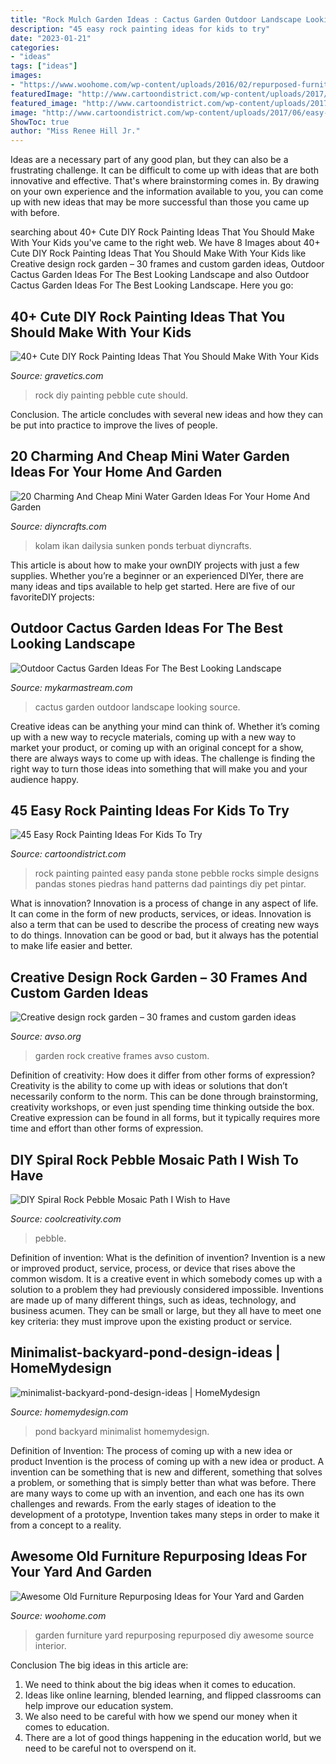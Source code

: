 ```yaml
---
title: "Rock Mulch Garden Ideas : Cactus Garden Outdoor Landscape Looking Source"
description: "45 easy rock painting ideas for kids to try"
date: "2023-01-21"
categories:
- "ideas"
tags: ["ideas"]
images:
- "https://www.woohome.com/wp-content/uploads/2016/02/repurposed-furniture-garden-yard-11.jpg"
featuredImage: "http://www.cartoondistrict.com/wp-content/uploads/2017/06/easy-rock-painting-ideas-for-kids31.jpg"
featured_image: "http://www.cartoondistrict.com/wp-content/uploads/2017/06/easy-rock-painting-ideas-for-kids31.jpg"
image: "http://www.cartoondistrict.com/wp-content/uploads/2017/06/easy-rock-painting-ideas-for-kids31.jpg"
ShowToc: true
author: "Miss Renee Hill Jr."
---
```



Ideas are a necessary part of any good plan, but they can also be a frustrating challenge. It can be difficult to come up with ideas that are both innovative and effective. That's where brainstorming comes in. By drawing on your own experience and the information available to you, you can come up with new ideas that may be more successful than those you came up with before.

	

		
searching about 40+ Cute DIY Rock Painting Ideas That You Should Make With Your Kids you've came to the right web. We have 8 Images about 40+ Cute DIY Rock Painting Ideas That You Should Make With Your Kids like Creative design rock garden – 30 frames and custom garden ideas, Outdoor Cactus Garden Ideas For The Best Looking Landscape and also Outdoor Cactus Garden Ideas For The Best Looking Landscape. Here you go:
		
    
## 40+ Cute DIY Rock Painting Ideas That You Should Make With Your Kids

<img loading=lazy src="https://www.gravetics.com/wp-content/uploads/2017/08/Pebble-Art.jpg" onerror="this.onerror=null;this.src='https://tse4.mm.bing.net/th?id=OIP.Fi-lBiNfSPgQZMRJnlDBugHaOk&amp;pid=15.1';" alt="40+ Cute DIY Rock Painting Ideas That You Should Make With Your Kids">

_Source: gravetics.com_

>rock diy painting pebble cute should. 

	

Conclusion.
The article concludes with several new ideas and how they can be put into practice to improve the lives of people.

    
## 20 Charming And Cheap Mini Water Garden Ideas For Your Home And Garden

<img loading=lazy src="https://www.diyncrafts.com/wp-content/uploads/2017/05/18-bucket-water-gardens-ponds.jpg" onerror="this.onerror=null;this.src='https://tse2.mm.bing.net/th?id=OIP.YsbfnS7HdgyJFsZbTx6zbwHaN6&amp;pid=15.1';" alt="20 Charming And Cheap Mini Water Garden Ideas For Your Home And Garden">

_Source: diyncrafts.com_

>kolam ikan dailysia sunken ponds terbuat diyncrafts. 

	

This article is about how to make your ownDIY projects with just a few supplies. Whether you’re a beginner or an experienced DIYer, there are many ideas and tips available to help get started. Here are five of our favoriteDIY projects: 

    
## Outdoor Cactus Garden Ideas For The Best Looking Landscape

<img loading=lazy src="https://mykarmastream.com/wp-content/uploads/2017/08/cactus-garden-6.jpg" onerror="this.onerror=null;this.src='https://tse4.mm.bing.net/th?id=OIP.xRk0qw1btMk16Qm5uh0zCwHaKE&amp;pid=15.1';" alt="Outdoor Cactus Garden Ideas For The Best Looking Landscape">

_Source: mykarmastream.com_

>cactus garden outdoor landscape looking source. 

	

Creative ideas can be anything your mind can think of. Whether it’s coming up with a new way to recycle materials, coming up with a new way to market your product, or coming up with an original concept for a show, there are always ways to come up with ideas. The challenge is finding the right way to turn those ideas into something that will make you and your audience happy.

    
## 45 Easy Rock Painting Ideas For Kids To Try

<img loading=lazy src="http://www.cartoondistrict.com/wp-content/uploads/2017/06/easy-rock-painting-ideas-for-kids31.jpg" onerror="this.onerror=null;this.src='https://tse3.mm.bing.net/th?id=OIP.DaEDdEDMRDXzBJgIG8e3AwHaJ4&amp;pid=15.1';" alt="45 Easy Rock Painting Ideas For Kids To Try">

_Source: cartoondistrict.com_

>rock painting painted easy panda stone pebble rocks simple designs pandas stones piedras hand patterns dad paintings diy pet pintar. 

	

What is innovation?
Innovation is a process of change in any aspect of life. It can come in the form of new products, services, or ideas. Innovation is also a term that can be used to describe the process of creating new ways to do things. Innovation can be good or bad, but it always has the potential to make life easier and better.

    
## Creative Design Rock Garden – 30 Frames And Custom Garden Ideas

<img loading=lazy src="https://www.avso.org/wp-content/uploads/2014/11/creative-design-rock-garden-30-frames-and-custom-garden-ideas-1415091040.jpg" onerror="this.onerror=null;this.src='https://tse2.mm.bing.net/th?id=OIP.vVzE8N1VjMzFEsuGKCaSGwHaLG&amp;pid=15.1';" alt="Creative design rock garden – 30 frames and custom garden ideas">

_Source: avso.org_

>garden rock creative frames avso custom. 

	

Definition of creativity: How does it differ from other forms of expression?
Creativity is the ability to come up with ideas or solutions that don’t necessarily conform to the norm. This can be done through brainstorming, creativity workshops, or even just spending time thinking outside the box. Creative expression can be found in all forms, but it typically requires more time and effort than other forms of expression.

    
## DIY Spiral Rock Pebble Mosaic Path I Wish To Have

<img loading=lazy src="https://coolcreativity.com/wp-content/uploads/2014/07/diy-pebble-mosaic-path-14.jpg" onerror="this.onerror=null;this.src='https://tse2.mm.bing.net/th?id=OIP.UmYKwoWqLEEPF1lezUGyoQHaJ4&amp;pid=15.1';" alt="DIY Spiral Rock Pebble Mosaic Path I Wish to Have">

_Source: coolcreativity.com_

>pebble. 

	

Definition of invention: What is the definition of invention?
Invention is a new or improved product, service, process, or device that rises above the common wisdom. It is a creative event in which somebody comes up with a solution to a problem they had previously considered impossible.
Inventions are made up of many different things, such as ideas, technology, and business acumen. They can be small or large, but they all have to meet one key criteria: they must improve upon the existing product or service.

    
## Minimalist-backyard-pond-design-ideas | HomeMydesign

<img loading=lazy src="https://homemydesign.com/wp-content/uploads/2015/04/minimalist-backyard-pond-design-ideas.jpg" onerror="this.onerror=null;this.src='https://tse1.mm.bing.net/th?id=OIP.cRtsFw4_JxPMgLP95WeUPgHaLH&amp;pid=15.1';" alt="minimalist-backyard-pond-design-ideas | HomeMydesign">

_Source: homemydesign.com_

>pond backyard minimalist homemydesign. 

	

Definition of Invention: The process of coming up with a new idea or product
Invention is the process of coming up with a new idea or product. A invention can be something that is new and different, something that solves a problem, or something that is simply better than what was before. There are many ways to come up with an invention, and each one has its own challenges and rewards. From the early stages of ideation to the development of a prototype, Invention takes many steps in order to make it from a concept to a reality.

    
## Awesome Old Furniture Repurposing Ideas For Your Yard And Garden

<img loading=lazy src="https://www.woohome.com/wp-content/uploads/2016/02/repurposed-furniture-garden-yard-11.jpg" onerror="this.onerror=null;this.src='https://tse3.mm.bing.net/th?id=OIP.YZrXMtmdME8Tlte4CfZuogHaLH&amp;pid=15.1';" alt="Awesome Old Furniture Repurposing Ideas for Your Yard and Garden">

_Source: woohome.com_

>garden furniture yard repurposing repurposed diy awesome source interior. 

	

Conclusion
The big ideas in this article are:
1. We need to think about the big ideas when it comes to education.
2. Ideas like online learning, blended learning, and flipped classrooms can help improve our education system.
3. We also need to be careful with how we spend our money when it comes to education.
4. There are a lot of good things happening in the education world, but we need to be careful not to overspend on it.

